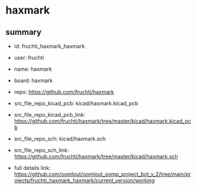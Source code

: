 # haxmark
 
## summary 
* id: fruchti_haxmark_haxmark
* user: fruchti
* name: haxmark
* board: haxmark
* repo: https://github.com/fruchti/haxmark
* src_file_repo_kicad_pcb: kicad/haxmark.kicad_pcb
* src_file_repo_kicad_pcb_link: https://github.com/fruchti/haxmark/tree/master/kicad/haxmark.kicad_pcb


* src_file_repo_sch: kicad/haxmark.sch
* src_file_repo_sch_link: https://github.com/fruchti/haxmark/tree/master/kicad/haxmark.sch
* full details link: https://github.com/oomlout/oomlout_oomp_project_bot_v_2/tree/main/projects/fruchti_haxmark_haxmark/current_version/working  







